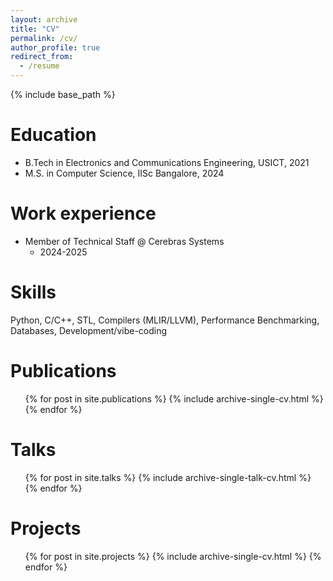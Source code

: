 ```yaml
---
layout: archive
title: "CV"
permalink: /cv/
author_profile: true
redirect_from:
  - /resume
---
```


{% include base_path %}

Education
======
* B.Tech in Electronics and Communications Engineering, USICT, 2021
* M.S. in Computer Science, IISc Bangalore, 2024

Work experience
======
* Member of Technical Staff @ Cerebras Systems
  * 2024-2025

Skills
======
Python, C/C++, STL, Compilers (MLIR/LLVM), Performance Benchmarking, Databases, Development/vibe-coding

Publications
======
  <ul>{% for post in site.publications %}
    {% include archive-single-cv.html %}
  {% endfor %}</ul>
  
Talks
======
  <ul>{% for post in site.talks %}
    {% include archive-single-talk-cv.html %}
  {% endfor %}</ul>
  
Projects
======
  <ul>{% for post in site.projects %}
    {% include archive-single-cv.html %}
  {% endfor %}</ul>
  